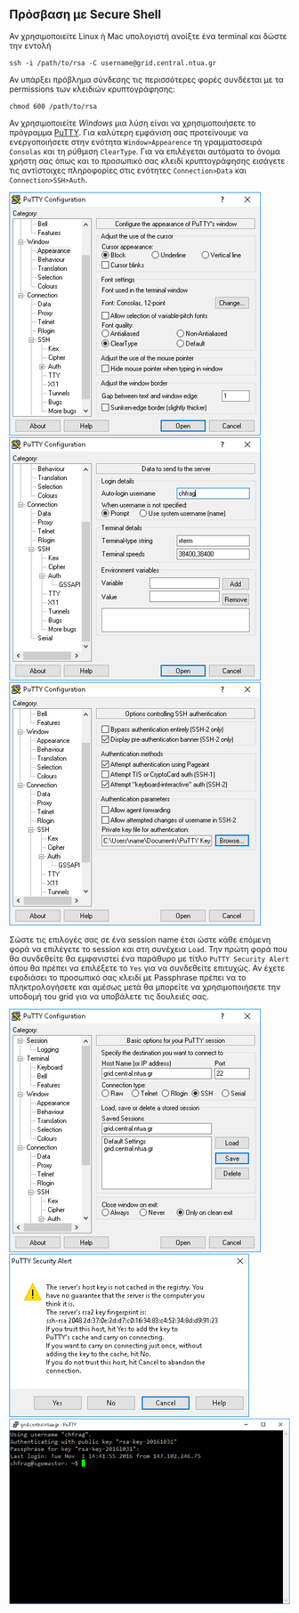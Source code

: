 Πρόσβαση με Secure Shell
------------------------

Αν χρησιμοποιείτε Linux ή Mac υπολογιστή ανοίξτε ένα terminal και δώστε την εντολή
```
ssh -i /path/to/rsa -C username@grid.central.ntua.gr
```
Αν υπάρξει πρόβλημα σύνδεσης τις περισσότερες φορές συνδέεται με τα permissions των κλειδιών κρυπτογράφησης:
```
chmod 600 /path/to/rsa
```

Αν χρησιμοποιείτε *Windows* μια λύση είναι να χρησιμοποιήσετε το πρόγραμμα [PuTTY](https://the.earth.li/~sgtatham/putty/latest/x86/putty.exe). Για καλύτερη εμφάνιση σας προτείνουμε να ενεργοποιήσετε στην ενότητα `Window>Appearence` τη γραμματοσειρά `Consolas` και τη ρύθμιση `ClearType`. Για να επιλέγεται αυτόματα το όνομα χρήστη σας όπως και το προσωπικό σας κλειδί κρυπτογράφησης εισάγετε τις αντίστοιχες πληροφορίες στις ενότητες `Connection>Data` και `Connection>SSH>Auth`.

![consolas cleartype](img/ssh/consolas-cleartype.png)
![connection data](img/ssh/connection-data.png)
![connection ssh auth](img/ssh/connection-ssh-auth.png)

Σώστε τις επιλογές σας σε ένα session name έτσι ώστε κάθε επόμενη φορά να επιλέγετε το session και στη συνέχεια `Load`. Την πρώτη φορά που θα συνδεθείτε θα εμφανιστεί ένα παράθυρο με τίτλο `PuTTY Security Alert` όπου θα πρέπει να επιλέξετε το `Yes` για να συνδεθείτε επιτυχώς. Αν έχετε εφοδιάσει το προσωπικό σας κλειδί με Passphrase πρέπει να το πληκτρολογήσετε και αμέσως μετά θα μπορείτε να χρησιμοποιήσετε την υποδομή του grid για να υποβάλετε τις δουλειές σας.

![save grid](img/ssh/savegrid.png)
![security alert](img/ssh/security-alert.png)
![logged in](img/ssh/loggedin.png)